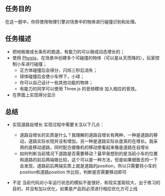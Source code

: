 ## 任务目的

在这一题中，你将使用物理引擎对场景中的物体进行碰撞识别和处理。

## 任务描述

* 把地板做成长条形的跑道，有能力的可以做成动态增长的；
* 使用 [Physijs](https://chandlerprall.github.io/Physijs/)，在场景中创建多个可碰撞的物体（可以是从天而降的），玩家控制小车进行碰撞；
    * 正方体碰撞后会得分，闪烁三秒后消失；
    * 球体碰撞后会使小车停下，小球；
    * 你可以自己设计一些其他功能的物体；
    * 有能力的同学可以使用 Three.js 的音频模块 加入相应的音效。
* 在界面上实现得分显示


## 总结
* 实现道路自增长
  实现过程中需要关注以下几点：
  * 道路自增长的实质是什么？我理解的道路自增长有两种，一种是道路的移动，道路实际长短并没有增加，另一种是道路实际长度真的在增长。我采用的是移动道路，同时配合摄像机的移动使看起来像是道路在自增长
  * 如何判断当前情况下道路是否需要移动？最早我想到的是当前小车的位置和道路的前后两端做比较，这个可以是一种方法，但是如果细致去捋一下会发现，道路前后两端实质上就是道路的position，所以只需要将小车的position和道路position 作比较，判断是否需要移动即可

* 不足
  当前代码对小车运行状态的模拟不是很好，和现实差距较大，出于练习的目的，并没有加以优化，如果是产品则必须进行相应优化方可上线